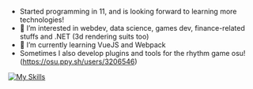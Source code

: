 - Started programming in 11, and is looking forward to learning more technologies!
- 👀 I’m interested in webdev, data science, games dev, finance-related stuffs and .NET (3d rendering suits too)
- 🌱 I’m currently learning VueJS and Webpack
- Sometimes I also develop plugins and tools for the rhythm game osu! (https://osu.ppy.sh/users/3206546)

<!---
gccpsben/gccpsben is a ✨ special ✨ repository because its `README.md` (this file) appears on your GitHub profile.
You can click the Preview link to take a look at your changes.
--->

[![My Skills](https://skillicons.dev/icons?i=js,ts,html,css,less,cs,vue,mongo,py,nodejs,express,debian)](https://skillicons.dev)
